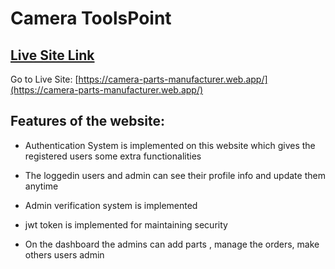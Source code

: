 # Camera ToolsPoint

## [Live Site Link](https://camera-parts-manufacturer.web.app/)

Go to Live Site: [https://camera-parts-manufacturer.web.app/](https://camera-parts-manufacturer.web.app/)

## Features of the website:

- Authentication System is implemented on this website which gives the registered users some extra functionalities

- The loggedin users and admin can see their profile info and update them anytime

- Admin verification system is implemented

- jwt token is implemented for maintaining security

- On the dashboard the admins can add parts , manage the orders, make others users admin
